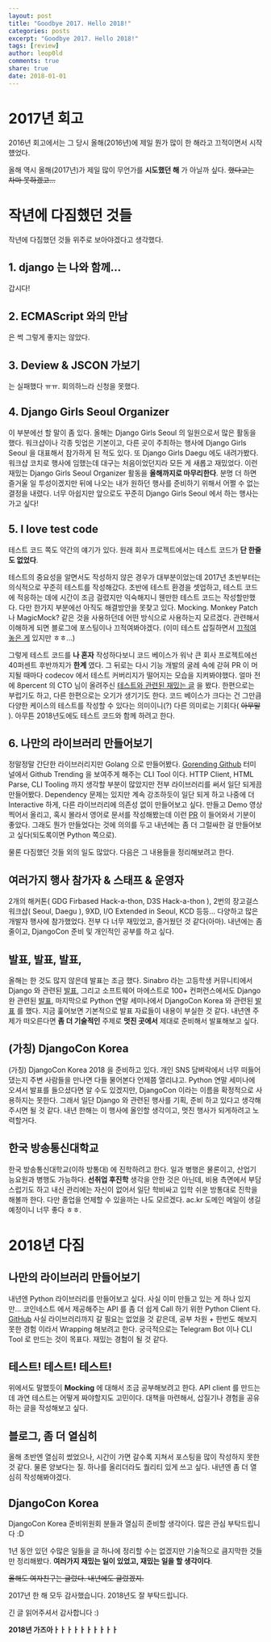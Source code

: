 ```yaml
---
layout: post
title: "Goodbye 2017. Hello 2018!"
categories: posts
excerpt: "Goodbye 2017. Hello 2018!"
tags: [review]
author: leop0ld
comments: true
share: true
date: 2018-01-01
---
```


# 2017년 회고

2016년 회고에서는 그 당시 올해(2016년)에 제일 뭔가 많이 한 해라고 끄적이면서 시작헀었다.

올해 역시 올해(2017년)가 제일 많이 무언가를 **시도했던 해** 가 아닐까 싶다. ~~했다고는 차마 못하겠고...~~


# 작년에 다짐했던 것들

작년에 다짐했던 것들 위주로 보아야겠다고 생각했다.

## 1. django 는 나와 함께...

갑시다!

## 2. ECMAScript 와의 만남

은 썩 그렇게 좋지는 않았다.

## 3. Deview & JSCON 가보기

는 실패했다 ㅠㅠ. 회의하느라 신청을 못했다.

## 4. Django Girls Seoul Organizer

이 부분에선 할 말이 좀 있다.
올해는 Django Girls Seoul 의 일원으로서 많은 활동을 했다.
워크샵이나 각종 밋업은 기본이고, 다른 곳이 주최하는 행사에 Django Girls Seoul 을 대표해서 참가하게 된 적도 있다.
또 Django Girls Daegu 에도 내려가봤다. 워크샵 코치로 행사에 임했는데 대구는 처음이었던지라 모든 게 새롭고 재밌었다.
이런 재밌는 Django Girls Seoul Organizer 활동을 **올해까지로 마무리한다**.
분명 더 하면 즐거울 일 투성이겠지만 뒤에 나오는 내가 원하던 행사를 준비하기 위해서 어쩔 수 없는 결정을 내렸다.
너무 아쉽지만 앞으로도 꾸준히 Django Girls Seoul 에서 하는 행사는 가고 싶다!

## 5. I love test code

테스트 코드 쪽도 약간의 얘기가 있다.
원래 회사 프로젝트에서는 테스트 코드가 **단 한줄도 없었다**.

테스트의 중요성을 알면서도 작성하지 않은 경우가 대부분이었는데 2017년 초반부터는 의식적으로 꾸준히 테스트를 작성해갔다.
초반에 테스트 환경을 셋업하고, 테스트 코드에 적응하는 데에 시간이 조금 걸렸지만 익숙해지니 웬만한 테스트 코드는 작성할만했다.
다만 한가지 부분에선 아직도 해결방안을 못찾고 있다. Mocking.
Monkey Patch 나 MagicMock? 같은 것을 사용하던데 어떤 방식으로 사용하는지 모르겠다.
관련해서 이해하게 되면 블로그에 포스팅이나 끄적여봐야겠다. (이미 테스트 삽질하면서 [끄적여놓은 게](http://blog.leop0ld.org/posts/newbie-tests-view-in-django/) 있지만 ㅎㅎ...)

그렇게 테스트 코드를 **나 혼자** 작성하다보니 코드 베이스가 워낙 큰 회사 프로젝트에선 40퍼센트 후반까지가 **한계** 였다.
그 뒤로는 다시 기능 개발의 굴레 속에 갇혀 PR 이 머지될 때마다 codecov 에서 테스트 커버리지가 떨어지는 모습을 지켜봐야했다.
얼마 전에 8percent 의 CTO 님이 올려주신 [테스트와 관련된 재밌는 글](https://brunch.co.kr/@leehosung/43) 을 봤다.
한편으로는 부럽기도 하고, 다른 한편으로는 오기가 생기기도 한다.
코드 베이스가 크다는 건 그만큼 다양한 케이스의 테스트를 작성할 수 있다는 의미이니(?) 다른 의미로는 기회다( ~~아무말~~ ).
아무튼 2018년도에도 테스트 코드와 함께 하려고 한다.

## 6. 나만의 라이브러리 만들어보기

정말정말 간단한 라이브러리지만 Golang 으로 만들어봤다. [Gorending Github](https://github.com/Leop0ld/gorending)
터미널에서 Github Trending 을 보여주게 해주는 CLI Tool 이다.
HTTP Client, HTML Parse, CLI Tooling 까지 생각할 부분이 많았지만 전부 라이브러리를 써서 일단 되게끔 만들어봤다.
Dependency 문제는 있지만 계속 강조하듯이 일단 되게 하고 나중에 더 Interactive 하게, 다른 라이브러리에 의존성 없이 만들어보고 싶다.
만들고 Demo 영상 찍어서 올리고, 혹시 몰라서 영어로 문서를 작성해봤는데 이런 [PR](https://github.com/Leop0ld/gorending/pull/16) 이 들어와서 기분이 좋았다.
그래도 뭔가 만들었다는 것에 의의를 두고 내년에는 좀 더 그럴싸한 걸 만들어보고 싶다(되도록이면 Python 쪽으로).


물론 다짐했던 것들 외의 일도 많았다.
다음은 그 내용들을 정리해보려고 한다.


## 여러가지 행사 참가자 & 스태프 & 운영자

2개의 해커톤( GDG Firbased Hack-a-thon, D3S Hack-a-thon ), 2번의 장고걸스 워크샵( Seoul, Daegu ), 9XD, I/O Extended in Seoul, KCD 등등... 다양하고 많은 개발자 행사에 참가했었다.
전부 다 너무 재밌었고, 즐거웠던 것 같다(아마).
내년에는 좀 줄이고, DjangoCon 준비 및 개인적인 공부를 하고 싶다.


## 발표, 발표, 발표,

올해는 한 것도 많지 않은데 발표는 조금 했다.
Sinabro 라는 고등학생 커뮤니티에서 Django 와 관련된 [발표](https://www.slideshare.net/ssuseraaed82/django-73419113), 그리고 소프트웨어 마에스트로 100+ 컨퍼런스에서도 Django 완 관련된 [발표](https://www.slideshare.net/ssuseraaed82/aws-elastic-beanstalk-ci-django), 마지막으로 Python 연말 세미나에서 DjangoCon Korea 와 관련된 [발표](https://www.slideshare.net/ssuseraaed82/djangocon-korea-83696925) 를 했다.
지금 훑어보면 기본적으로 발표 자료들이 내용이 부실한 것 같다.
내년엔 주제가 떠오른다면 **좀 더 기술적인** 주제로 **멋진 곳에서** 제대로 준비해서 발표해보고 싶다.


## (가칭) DjangoCon Korea

(가칭) DjangoCon Korea 2018 을 준비하고 있다.
개인 SNS 담벼락에서 너무 떠들어댔는지 주변 사람들을 만나면 다들 물어본다 언제쯤 열리냐고.
Python 연말 세미나에 오셔서 발표를 들으셨다면 알 수도 있겠지만, DjangoCon 이라는 이름을 확정적으로 사용하지는 못한다.
그래서 일단 Django 와 관련된 행사를 기획, 준비 하고 있다고 생각해주시면 될 것 같다.
내년 한해는 이 행사에 올인할 생각이고, 멋진 행사가 되게하려고 노력할거다.

## 한국 방송통신대학교

한국 방송통신대학교(이하 방통대) 에 진학하려고 한다.
일과 병행은 물론이고, 산업기능요원과 병행도 가능하다.
**선취업 후진학** 생각을 안한 것은 아닌데, 비용 측면에서 부담스럽기도 하고 내신 관리에는 자신이 없어서 일단 학비싸고 입학 쉬운 방통대로 진학을 해볼까 한다.
다만 졸업을 언제할 수 있을까는 나도 모르겠다.
ac.kr 도메인 메일이 생길 예정이니 너무 좋다 ㅎㅎ.


# 2018년 다짐

## 나만의 라이브러리 만들어보기

내년엔 Python 라이브러리를 만들어보고 싶다.
사실 이미 만들고 있는 게 하나 있지만... 코인네스트 에서 제공해주는 API 를 좀 더 쉽게 Call 하기 위한 Python Client 다. [GitHub](https://github.com/Leop0ld/coinnest-python-client)
사실 라이브러리까지 갈 필요는 없었을 것 같은데, 공부 차원 + 한번도 해보지 못한 경험 이라서 Wrapping 해보려고 한다.
궁극적으로는 Telegram Bot 이나 CLI Tool 로 만드는 것이 목표다.
재밌는 경험이 될 것 같다.

## 테스트! 테스트! 테스트!

위에서도 말했듯이 **Mocking** 에 대해서 조금 공부해보려고 한다.
API client 를 만드는데 과연 테스트는 어떻게 짜야할지도 고민이다.
대책을 마련해서, 삽질기나 경험을 공유하는 글을 작성해보고 싶다.

## 블로그, 좀 더 열심히

올해 초반엔 열심히 썼었으나, 시간이 가면 갈수록 지쳐서 포스팅을 많이 작성하지 못한 것 같다.
물론 양보다는 질. 하나를 올리더라도 퀄리티 있게 쓰고 싶다.
내년엔 좀 더 열심히 작성해봐야겠다.

## DjangoCon Korea

DjangoCon Korea 준비위원회 분들과 열심히 준비할 생각이다.
많은 관심 부탁드립니다 :D

1년 동안 있던 수많은 일들을 글 하나에 정리할 수는 없겠지만 기술적으로 큼지막한 것들만 정리해봤다.
**여러가지 재밌는 일이 있었고, 재밌는 일을 할 생각이다**.

~~올해도 여자친구는 글렀다. 내년에도 글렀겠지.~~

2017년 한 해 모두 감사했습니다.
2018년도 잘 부탁드립니다.

긴 글 읽어주셔서 감사합니다 :)

**2018년 가즈아ㅏㅏㅏㅏㅏㅏㅏㅏㅏㅏ**
